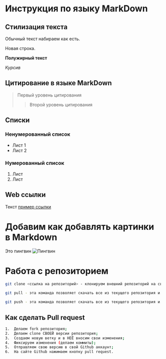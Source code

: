 # Инструкция по языку MarkDown

## Стилизация текста
Обычный текст набираем как есть.

Новая строка.

**Полужирный текст**

*Курсив*

## Цитирование в языке MarkDown
> Первый уровень цитирования
>> Второй уровень цитирования

## Списки
### Ненумерованный список
* Лист 1
* Лист 2

### Нумерованный список
1. Лист
2. Лист

## Web ссылки
Текст [пример ссылки](http.example.com "Всплывающая подсказка") 

# Добавим как добавлять картинки в Markdown
Это пингвин
![Пингвин](Pingy.jpg)

# Работа с репозиторием

```sh
git clone <ссылка на репозиторий> - клонируем внешний репозиторий на своем компьютере
```
```sh
git pull - эта команда позволяет скачать все из текущего репозитория и автоматически сделать merge с нашей версией
```
```sh
git push - эта команда позволяет скачать все из текущего репозитория и автоматически сделать merge с нашей версией
```
## Как сделать Pull request

```sh
1.	Делаем fork репозитория;
2.	Делаем clone СВОЕЙ версии репозитория;
3.	Создаем новую ветку и в НЕЁ вносим свои изменения;
4.	Фиксируем изменения (делаем коммиты);
5.	Отправляем свою версию в свой Github аккаунт;
6.	На сайте Github нажимаем кнопку pull request.
```